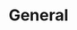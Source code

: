---
title: General
position: 1
faqs:
  - question: What stage is Project Ghost in?
    answer: As of the start of 2025, Project Ghost is in Pre-Production.
  - question: When will Project Ghost be released?
    answer: Too soon to say.
  - question: How can I playtest Project Ghost?
    answer: There is currently no way to apply to test. However, they have said before to keep an eye on social media for when they do decide to start testing.
  - question: What will Project Ghost's monetization be?
    answer: Currently they have talked about a Buy-to-Play (B2P) model. You would buy the game upfront and gain full access without the need for a recurring subscription. They have also mentioned cosmetics and buying expansions later down the line but this is still currently being decided.
  - question: What is Open Development?
    answer: Open development is a style where developers share the game’s progress, design decisions, and internal builds with the public while the game is still being made. In contrast, traditional development keeps most of these choices hidden until much later in production.<br><br> In Fantastic Pixel Castle’s case, this transparency comes through monthly dev podcasts, blogs, and livestreams showcasing their current build. It also allows the community to give feedback now while things are being worked on instead of when they are already finished. 
  - question: What platforms will Project Ghost be on?
    answer: PC is confirmed but in the podcast episode <a href="https://youtu.be/2zEhgJJnmZo?si=AmX7enZ-kKdq9pWM&t=2477" target="_blank">Word on the Street 14 - Big Progress Episode!</a> they talked about having it on consoles eventually and it's just a matter of when.
  - question: Will there be controller support?
    answer: Yes.
  - question: How can I keep up with the game?
    answer: You can follow their socials:<br> <a href="https://bsky.app/profile/fpcstudio.bsky.social" target="_blank">Bluesky</a><br><a href="https://www.youtube.com/@FantasticPixelCastle" target="_blank">YouTube</a><br><a href="https://www.linkedin.com/company/fantastic-pixel-castle/" target="_blank">LinkedIn</a><br><a href="https://x.com/FPCStudio" target="_blank">X</a><br><br> There is also an <a href="https://discord.gg/BmUqqm45h2" target="_blank">Unofficial Discord Community</a> where you can hang out and chat.<br><br> Their podcast:<a href="https://www.youtube.com/watch?v=Srvis5NigZ0&list=PLBs3DklCxIXyoIqNcm5IJ1_x5qUA_3a_x" target="_blank">Word on the Street</a><br> Their blog:<a href="https://fantasticpixelcastle.com/new-detail/?id=697" target="_blank">Ghost Stories</a>
            
---